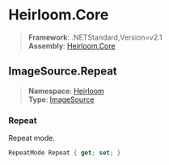 # Heirloom.Core

> **Framework**: .NETStandard,Version=v2.1  
> **Assembly**: [Heirloom.Core][0]  

## ImageSource.Repeat

> **Namespace**: [Heirloom][0]  
> **Type**: [ImageSource][1]  

### Repeat

Repeat mode.

```cs
RepeatMode Repeat { get; set; }
```

[0]: ../Heirloom.Core.md
[1]: Heirloom.ImageSource.md

